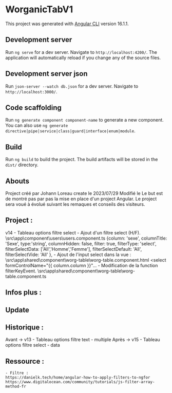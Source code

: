 # WorganicTabV1

This project was generated with [Angular CLI](https://github.com/angular/angular-cli) version 16.1.1.

## Development server

Run `ng serve` for a dev server. Navigate to `http://localhost:4200/`. The application will automatically reload if you change any of the source files.


## Development server json

Run `json-server --watch db.json` for a dev server. Navigate to `http://localhost:3000/`.

## Code scaffolding

Run `ng generate component component-name` to generate a new component. You can also use `ng generate directive|pipe|service|class|guard|interface|enum|module`.

## Build

Run `ng build` to build the project. The build artifacts will be stored in the `dist/` directory.

## Abouts
Project créé par Johann Loreau
create le 2023/07/29
Modifié le 
Le but est de montré pas par pas la mise en place d'un project Angular.
Le project sera voué à évolué suivant les remaques et conseils des visiteurs.

## Project :
v14 - Tableau options filtre select
    - Ajout d'un filtre select (H/F).
        \src\app\component\users\users.component.ts
        {column: 'sexe', columnTitle: 'Sexe', type:'string', columnHidden: false,
            filter: true, filterType: 'select', 
            filterSelectData: ['All','Homme','Femme'], 
            filterSelectDefault: 'All', 
            filterSelectVide: 'All'
        },
    - Ajout de l'input select dans la vue :
       \src\app\shared\component\worg-table\worg-table.component.html
       <select formControlName="{{ column.column }}"...
    - Modification de la function filterKeyEvent.
        \src\app\shared\component\worg-table\worg-table.component.ts

## Infos plus :
   
## Update

## Historique :
Avant -> v13 - Tableau options filtre text - multiple
Après -> v15 - Tableau options filtre select - data

## Ressource :
    - Filtre :
    https://danielk.tech/home/angular-how-to-apply-filters-to-ngfor
    https://www.digitalocean.com/community/tutorials/js-filter-array-method-fr
